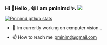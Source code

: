 ### Hi 👋Hello , 😄 I am pminimd ✨. ![](https://visitor-badge.glitch.me/badge?page_id=pminimd.homepage) 

[![Pminimd github stats](https://github-readme-stats.vercel.app/api?username=pminimd&theme=nightowl&show_icons=true&count_private=true&hide=contribs)](https://github.com/anuraghazra/github-readme-stats)

- 🌱 I’m currently working on computer vision...

- 📫 How to reach me: pminimd@gmail.com


<!--
**pminimd/pminimd** is a ✨ _special_ ✨ repository because its `README.md` (this file) appears on your GitHub profile.

Here are some ideas to get you started:

- 🌱 I’m currently interesting in OpenCL and CUDA programming...
- 🔭 I’m currently working on ...
- 🌱 I’m currently learning ...
- 👯 I’m looking to collaborate on ...
- 🤔 I’m looking for help with ...
- 💬 Ask me about ...
- 📫 How to reach me: ...
- 😄 Pronouns: ...
- ⚡ Fun fact: ...
-->
